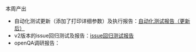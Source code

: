 本周产出

- 自动化测试更新（添加了打印详细参数）及执行报告：[自动化测试报告（更新后）](https://github.com/vegetable-yx/PLCT_test0/tree/main/%E8%87%AA%E5%8A%A8%E5%8C%96%E6%B5%8B%E8%AF%95/2022_01_09_part3%E6%9B%B4%E6%96%B0)
- v2版本的issue回归测试及报告：[issue回归测试报告](https://github.com/vegetable-yx/PLCT_test0/tree/main/%E8%87%AA%E5%8A%A8%E5%8C%96%E6%B5%8B%E8%AF%95/2022_01_09_issueConfirm)
- openQA调研报告：


